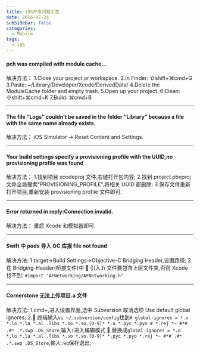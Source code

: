 ```yaml
---
title: iOS开发问题汇总
date: 2016-07-24
subSidebar: false
categories:
  - Mobile
tags:
  - iOS
---
```


#### pch was compiled with module cache...

解决方法：
1.Close your project or workspace.
2.In Finder: ⇧shift+⌘cmd+G
3.Paste: ~/Library/Developer/Xcode/DerivedData/
4.Delete the ModuleCache folder and empty trash.
5.Open up your project.
6.Clean: ⇧shift+⌘cmd+K
7.Build: ⌘cmd+B

---

#### The file “Logs” couldn’t be saved in the folder “Library” because a file with the same name already exists.

解决方法：
iOS Simulator -> Reset Content and Settings.

---

#### Your build settings specify a provisioning profile with the UUID,no provisioning profile was found

解决方法： 1.找到项目 xcodeproj 文件,右键打开包内容; 2.找到 project.pbxproj 文件全局搜索“PROVISIONING_PROFILE",将相关 UUID 都删除; 3.保存文件重新打开项目,重新安装 provisioning profile 文件即可.

---

#### Error returned in reply:Connection invalid.

解决方法：
重启 Xcode 和模拟器即可.

---

#### Swift 中 pods 导入 OC 库报 file not found

解决方法:
1.target->Build Settings->Objective-C Bridging Header,设置路径; 2.在 Bridging-Header(桥接文件)中  引入.h 文件要包含上层文件夹,否则 Xcode 找不到: `#import "AFNetworking/AFNetworking.h"`

---

#### Cornerstone 无法上传项目.a 文件

解决方法:
1.cmd+,进入设置界面,选中 Subversion 取消选项 Use default global ignores;
2. 终端输入`vi ~/.subversion/config`找到`# global-ignores = *.o *.lo *.la *.al .libs *.so *.so.[0-9]* *.a *.pyc *.pyo # *.rej *~ #*# .#* .*.swp .DS_Store`,输入`i`进入编辑模式  替换成`global-ignores = *.o *.lo *.la *.al .libs *.so *.so.[0-9]* *.pyc *.pyo *.rej *~ #*# .#* .*.swp .DS_Store`,输入`:wq`保存退出;
